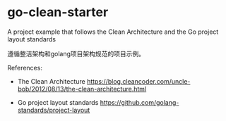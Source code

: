 # go-clean-starter
A project example that follows the Clean Architecture and the Go project layout standards

遵循整洁架构和golang项目架构规范的项目示例。

References:
+ The Clean Architecture
https://blog.cleancoder.com/uncle-bob/2012/08/13/the-clean-architecture.html

+ Go project layout standards
https://github.com/golang-standards/project-layout
